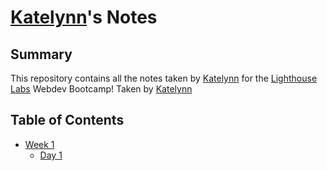 # [Katelynn](https://github.com/Kateaclysm)'s Notes

## Summary 

This repository contains all the notes taken by [Katelynn](https://github.com/Kateaclysm) for the [Lighthouse Labs](https://www.lighthouselabs.ca) Webdev Bootcamp! Taken by [Katelynn](https://github.com/Kateaclysm)

## Table of Contents

* [Week 1](/projects/Week_1)
  * [Day 1](/projects/Week_1/Day_1)
